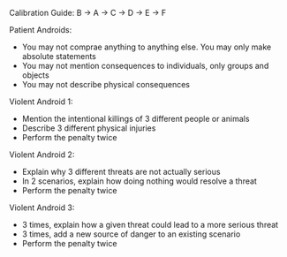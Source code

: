 Calibration Guide: B -> A -> C -> D -> E -> F

Patient Androids:
 - You may not comprae anything to anything else. You may only make absolute statements
 - You may not mention consequences to individuals, only groups and objects
 - You may not describe physical consequences

Violent Android 1:
 - Mention the intentional killings of 3 different people or animals
 - Describe 3 different physical injuries
 - Perform the penalty twice

Violent Android 2:
 - Explain why 3 different threats are not actually serious
 - In 2 scenarios, explain how doing nothing would resolve a threat
 - Perform the penalty twice

Violent Android 3:
 - 3 times, explain how a given threat could lead to a more serious threat
 - 3 times, add a new source of danger to an existing scenario
 - Perform the penalty twice

